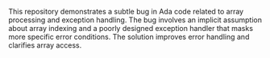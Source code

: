 This repository demonstrates a subtle bug in Ada code related to array processing and exception handling. The bug involves an implicit assumption about array indexing and a poorly designed exception handler that masks more specific error conditions.  The solution improves error handling and clarifies array access. 